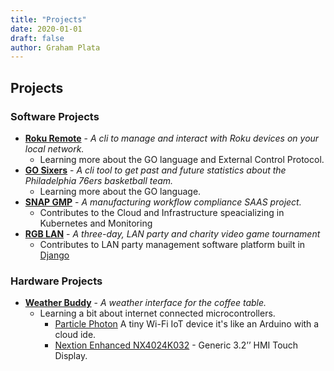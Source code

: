 ```yaml
---
title: "Projects"
date: 2020-01-01
draft: false
author: Graham Plata
---
```


## Projects

### Software Projects

- **[Roku Remote](https://github.com/grahamplata/roku-remote/)** - _A cli to manage and interact with Roku devices on your local network._
  - Learning more about the GO language and External Control Protocol.
- **[GO Sixers](https://github.com/grahamplata/sixers/)** - _A cli tool to get past and future statistics about the
  Philadelphia 76ers basketball team._
  - Learning more about the GO language.
- **[SNAP GMP](https://www.atlasgxp.com/)** - _A manufacturing workflow compliance SAAS project._
  - Contributes to the Cloud and Infrastructure speacializing in Kubernetes and Monitoring
- **[RGB LAN](https://www.rgblan.org/)** - _A three-day, LAN party and charity video game tournament_
  - Contributes to LAN party management software platform built in [Django](https://www.djangoproject.com/)

### Hardware Projects

- **[Weather Buddy](https://github.com/grahamplata/weatherbuddy)** - _A weather interface for the coffee table._
  - Learning a bit about internet connected microcontrollers.
    - [Particle Photon](https://store.particle.io/products/photon) A tiny Wi-Fi IoT device it's like an Arduino with a cloud ide.
    - [Nextion Enhanced NX4024K032](https://nextion.tech/datasheets/nx4024k032/) - Generic 3.2’’ HMI Touch Display.
